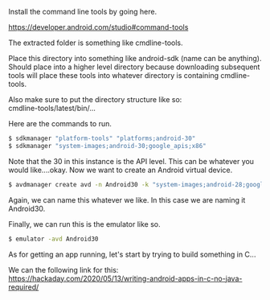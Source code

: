 Install the command line tools by going here.

https://developer.android.com/studio#command-tools

The extracted folder is something like cmdline-tools.

Place this directory into something like android-sdk (name can be anything). Should place into a higher level directory because downloading subsequent tools will place these tools into whatever directory is containing cmdline-tools. 

Also make sure to put the directory structure like so: \
cmdline-tools/latest/bin/...

Here are the commands to run.

```bash
$ sdkmanager "platform-tools" "platforms;android-30"
$ sdkmanager "system-images;android-30;google_apis;x86"
```

Note that the 30 in this instance is the API level. This can be whatever you would like....okay. Now we want to create an Android virtual device.

```bash
$ avdmanager create avd -n Android30 -k "system-images;android-28;google_apis;x86"
```

Again, we can name this whatever we like. In this case we are naming it Android30.

Finally, we can run this is the emulator like so.

```bash
$ emulator -avd Android30 
```

As for getting an app running, let's start by trying to build something in C...

We can the following link for this: https://hackaday.com/2020/05/13/writing-android-apps-in-c-no-java-required/
